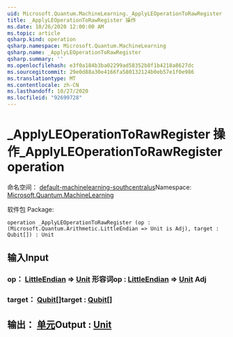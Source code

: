 ```yaml
---
uid: Microsoft.Quantum.MachineLearning._ApplyLEOperationToRawRegister
title: _ApplyLEOperationToRawRegister 操作
ms.date: 10/26/2020 12:00:00 AM
ms.topic: article
qsharp.kind: operation
qsharp.namespace: Microsoft.Quantum.MachineLearning
qsharp.name: _ApplyLEOperationToRawRegister
qsharp.summary: ''
ms.openlocfilehash: e3f0a184b3ba02299ad58352b8f1b4218a8627dc
ms.sourcegitcommit: 29e0d88a30e4166fa580132124b0eb57e1f0e986
ms.translationtype: MT
ms.contentlocale: zh-CN
ms.lasthandoff: 10/27/2020
ms.locfileid: "92699728"
---
```

# <a name="_applyleoperationtorawregister-operation"></a><span data-ttu-id="44a4d-102">_ApplyLEOperationToRawRegister 操作</span><span class="sxs-lookup"><span data-stu-id="44a4d-102">_ApplyLEOperationToRawRegister operation</span></span>

<span data-ttu-id="44a4d-103">命名空间： [default-machinelearning-southcentralus](xref:Microsoft.Quantum.MachineLearning)</span><span class="sxs-lookup"><span data-stu-id="44a4d-103">Namespace: [Microsoft.Quantum.MachineLearning](xref:Microsoft.Quantum.MachineLearning)</span></span>

<span data-ttu-id="44a4d-104">软件包 [](https://nuget.org/packages/)</span><span class="sxs-lookup"><span data-stu-id="44a4d-104">Package: [](https://nuget.org/packages/)</span></span>




```qsharp
operation _ApplyLEOperationToRawRegister (op : (Microsoft.Quantum.Arithmetic.LittleEndian => Unit is Adj), target : Qubit[]) : Unit
```


## <a name="input"></a><span data-ttu-id="44a4d-105">输入</span><span class="sxs-lookup"><span data-stu-id="44a4d-105">Input</span></span>

### <a name="op--littleendian--unit-adj"></a><span data-ttu-id="44a4d-106">op： [LittleEndian](xref:Microsoft.Quantum.Arithmetic.LittleEndian) => [Unit](xref:microsoft.quantum.lang-ref.unit) 形容词</span><span class="sxs-lookup"><span data-stu-id="44a4d-106">op : [LittleEndian](xref:Microsoft.Quantum.Arithmetic.LittleEndian) => [Unit](xref:microsoft.quantum.lang-ref.unit) Adj</span></span>




### <a name="target--qubit"></a><span data-ttu-id="44a4d-107">target： [Qubit](xref:microsoft.quantum.lang-ref.qubit)[]</span><span class="sxs-lookup"><span data-stu-id="44a4d-107">target : [Qubit](xref:microsoft.quantum.lang-ref.qubit)[]</span></span>





## <a name="output--unit"></a><span data-ttu-id="44a4d-108">输出： [单元](xref:microsoft.quantum.lang-ref.unit)</span><span class="sxs-lookup"><span data-stu-id="44a4d-108">Output : [Unit](xref:microsoft.quantum.lang-ref.unit)</span></span>

